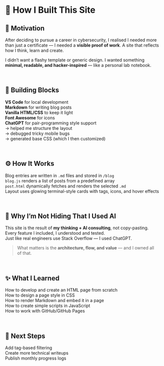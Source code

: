 # 🚀 How I Built This Site

## 💭 Motivation

After deciding to pursue a career in cybersecurity, I realised I needed more than just a certificate — I needed a **visible proof of work**. A site that reflects how I think, learn and create.

I didn’t want a flashy template or generic design. I wanted something **minimal, readable, and hacker-inspired** — like a personal lab notebook.

<br>

## 🧱 Building Blocks

**VS Code** for local development  
**Markdown** for writing blog posts  
**Vanilla HTML/CSS** to keep it light  
**Font Awesome** for icons  
**ChatGPT** for pair-programming style support  
→ helped me structure the layout  
→ debugged tricky mobile bugs  
→ generated base CSS (which I then customized)

<br>

## ⚙️ How It Works

Blog entries are written in `.md` files and stored in `/blog`  
`blog.js` renders a list of posts from a predefined array  
`post.html` dynamically fetches and renders the selected `.md`  
Layout uses glowing terminal-style cards with tags, icons, and hover effects

<br>

## 🤖 Why I’m Not Hiding That I Used AI

This site is the result of **my thinking + AI consulting**, not copy-pasting.  
Every feature I included, I understood and tested.  
Just like real engineers use Stack Overflow — I used ChatGPT.  

> What matters is the **architecture, flow, and value** — and I owned all of that.

<br>

## ✨ What I Learned

How to develop and create an HTML page from scratch  
How to design a page style in CSS  
How to render Markdown and embed it in a page  
How to create simple scripts in JavaScript  
How to work with GitHub/GitHub Pages  

<br>

## 🧭 Next Steps

Add tag-based filtering  
Create more technical writeups  
Publish monthly progress logs

<br><br>
